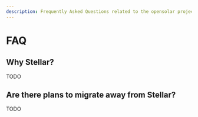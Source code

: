```yaml
---
description: Frequently Asked Questions related to the opensolar project
---
```


# FAQ

## Why Stellar?

TODO

## Are there plans to migrate away from Stellar?

TODO



